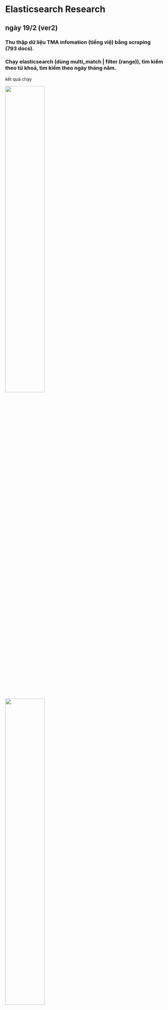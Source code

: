 # Elasticsearch Research
## ngày 19/2 (ver2)
### Thu thập dữ liệu TMA infomation (tiếng việ) bằng scraping (793 docs). 
### Chạy elasticsearch (dùng multi_match | filter (range)), tìm kiếm theo từ khoá, tìm kiếm theo ngày tháng năm.  
kết quả chạy

<img src="https://github.com/user-attachments/assets/8c05321a-03ee-4860-b29a-29691ce3592d" width="50%">
<img src="https://github.com/user-attachments/assets/b1091594-4b3b-4fab-b864-593bc5cfc0aa" width="50%">

![image](https://github.com/user-attachments/assets/8c05321a-03ee-4860-b29a-29691ce3592d)
![image](https://github.com/user-attachments/assets/b1091594-4b3b-4fab-b864-593bc5cfc0aa)



## ngày 18/2 (ver1)
### Chạy elasticsearch (dùng multi_match | search matching) kết hợp fastapi trên data có sẳn 
kết quả chạy
![h1](https://github.com/user-attachments/assets/26855439-2ec3-4c87-b73d-117a64051f09)
![h2](https://github.com/user-attachments/assets/753919fe-5256-4978-ab63-1329c938725c)


## ngày 17/2 (elasticsearch.ipynb)
### Demo KNN search trên tập data tiếng việt ở mục 10, file elacsticseach.ipynb:
mode VietNamese embedding trên hugging face: https://huggingface.co/sentence-transformers/paraphrase-multilingual-MiniLM-L12-v2?library=sentence-transformers
(demo chạy CPU)


